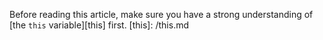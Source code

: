 Before reading this article, make sure you have a strong understanding of [the `this` variable][this] first.
[this]: /this.md

